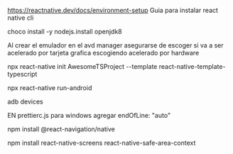 https://reactnative.dev/docs/environment-setup
Guia para instalar react native cli

choco install -y nodejs.install openjdk8

Al crear el emulador en el avd manager asegurarse de escoger si va a ser
acelerado por tarjeta grafica escogiendo acelerado por hardware

npx react-native init AwesomeTSProject --template react-native-template-typescript

npx react-native run-android

adb devices

EN prettierc.js para windows agregar
endOfLine: "auto"

npm install @react-navigation/native

npm install react-native-screens react-native-safe-area-context
